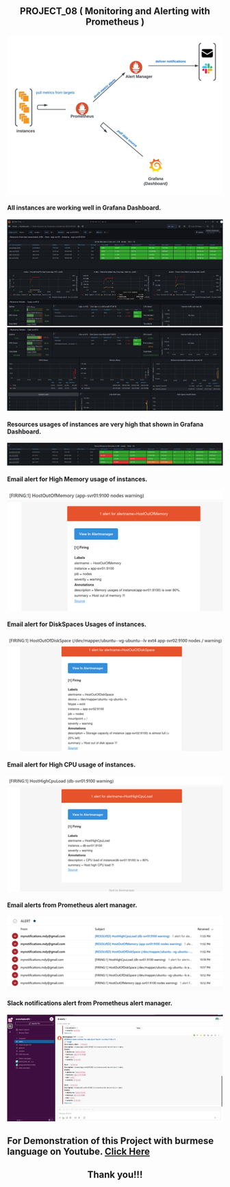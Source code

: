 ## <p align="center"> PROJECT_08 ( Monitoring and Alerting with Prometheus ) </p>

![pj08](images/pj08.jpeg)

#### All instances are working well in Grafana Dashboard.
![working-state](images/normal-state.png)
![working-state](images/normal-state02.png)
</br>

#### Resources usages of instances are very high that shown in Grafana Dashboard.
![alerting](images/alerting.png)
</br>

#### Email alert for High Memory usage of instances.
![email-alert-hightmem](images/email-alert.png)
</br>

#### Email alert for DiskSpaces Usages of instances.
![email-alert-hightdisk](images/email-alert02.png)
</br>

#### Email alert for High CPU usage of instances.
![email-alert-highcpu](images/email-alert03.png)
</br>

#### Email alerts from Prometheus alert manager.
![email-alerts](images/email-alert04.png)
</br>

#### Slack notifications alert from Prometheus alert manager.
![slack-alert](images/slack-alert.png)
</br>


##  For Demonstration of this Project with burmese language on Youtube. <a href="YOUTUBE_LINK">Click Here</a>

## <p align="center">  Thank you!!! </p>

